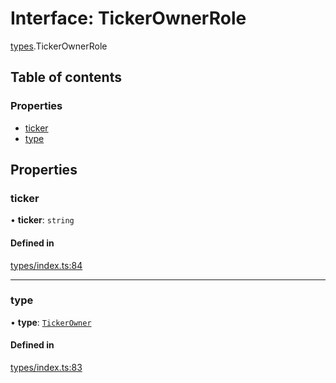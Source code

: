 # Interface: TickerOwnerRole

[types](../wiki/types).TickerOwnerRole

## Table of contents

### Properties

- [ticker](../wiki/types.TickerOwnerRole#ticker)
- [type](../wiki/types.TickerOwnerRole#type)

## Properties

### ticker

• **ticker**: `string`

#### Defined in

[types/index.ts:84](https://github.com/PolymeshAssociation/polymesh-sdk/blob/339b7503/src/types/index.ts#L84)

___

### type

• **type**: [`TickerOwner`](../wiki/types.RoleType#tickerowner)

#### Defined in

[types/index.ts:83](https://github.com/PolymeshAssociation/polymesh-sdk/blob/339b7503/src/types/index.ts#L83)
